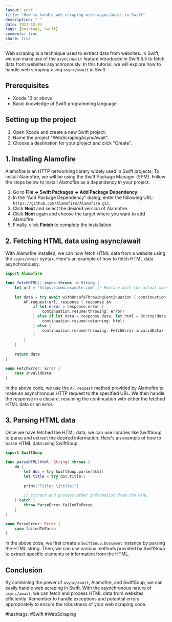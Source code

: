 ```yaml
---
layout: post
title: "How to handle web scraping with async/await in Swift"
description: " "
date: 2023-10-04
tags: [hashtags, Swift]
comments: true
share: true
---
```


Web scraping is a technique used to extract data from websites. In Swift, we can make use of the `async/await` feature introduced in Swift 5.5 to fetch data from websites asynchronously. In this tutorial, we will explore how to handle web scraping using `async/await` in Swift.

## Prerequisites

- Xcode 13 or above
- Basic knowledge of Swift programming language

## Setting up the project

1. Open Xcode and create a new Swift project.
2. Name the project "WebScrapingAsyncAwait".
3. Choose a destination for your project and click "Create".

## 1. Installing Alamofire

Alamofire is an HTTP networking library widely used in Swift projects. To install Alamofire, we will be using the Swift Package Manager (SPM). Follow the steps below to install Alamofire as a dependency in your project.

1. Go to **File -> Swift Packages -> Add Package Dependency**.
2. In the "Add Package Dependency" dialog, enter the following URL: `https://github.com/Alamofire/Alamofire.git`.
3. Click **Next** and select the desired version of Alamofire.
4. Click **Next** again and choose the target where you want to add Alamofire.
5. Finally, click **Finish** to complete the installation.

## 2. Fetching HTML data using async/await

With Alamofire installed, we can now fetch HTML data from a website using the `async/await` syntax. Here's an example of how to fetch HTML data asynchronously.

```swift
import Alamofire

func fetchHTML() async throws -> String {
    let url = "https://www.example.com" // Replace with the actual website URL
    
    let data = try await withUnsafeThrowingContinuation { continuation in
        AF.request(url).response { response in
            if let error = response.error {
                continuation.resume(throwing: error)
            } else if let data = response.data, let html = String(data: data, encoding: .utf8) {
                continuation.resume(returning: html)
            } else {
                continuation.resume(throwing: FetchError.invalidData)
            }
        }
    }
    
    return data
}

enum FetchError: Error {
    case invalidData
}
```

In the above code, we use the `AF.request` method provided by Alamofire to make an asynchronous HTTP request to the specified URL. We then handle the response in a closure, resuming the continuation with either the fetched HTML data or an error.

## 3. Parsing HTML data

Once we have fetched the HTML data, we can use libraries like SwiftSoup to parse and extract the desired information. Here's an example of how to parse HTML data using SwiftSoup.

```swift
import SwiftSoup

func parseHTML(html: String) throws {
    do {
        let doc = try SwiftSoup.parse(html)
        let title = try doc.title()
        
        print("Title: \(title)")
        
        // Extract and process other information from the HTML
    } catch {
        throw ParseError.failedToParse
    }
}

enum ParseError: Error {
    case failedToParse
}
```

In the above code, we first create a `SwiftSoup.Document` instance by parsing the HTML string. Then, we can use various methods provided by SwiftSoup to extract specific elements or information from the HTML.

## Conclusion

By combining the power of `async/await`, Alamofire, and SwiftSoup, we can easily handle web scraping in Swift. With the asynchronous nature of `async/await`, we can fetch and process HTML data from websites efficiently. Remember to handle exceptions and potential errors appropriately to ensure the robustness of your web scraping code.

#hashtags: #Swift #WebScraping